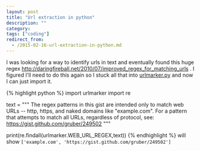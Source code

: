 ```yaml
---
layout: post
title: "Url extraction in python"
description: ""
category:
tags: ["coding"]
redirect_from:
  - /2015-02-16-url-extraction-in-python.md
---
```



I was looking for a way to identify urls in text and eventually found this huge regex <http://daringfireball.net/2010/07/improved_regex_for_matching_urls> . I figured I'll need to do this again so I stuck all that into [urlmarker.py](https://github.com/rcompton/ryancompton.net/blob/master/assets/praw_drugs/urlmarker.py) and now I can just import it.

{% highlight python %}
import urlmarker
import re

text = """
The regex patterns in this gist are intended only to match web URLs -- http,
https, and naked domains like "example.com". For a pattern that attempts to
match all URLs, regardless of protocol, see: https://gist.github.com/gruber/249502
"""

print(re.findall(urlmarker.WEB_URL_REGEX,text))
{% endhighlight %}
will show `['example.com', 'https://gist.github.com/gruber/249502']`
